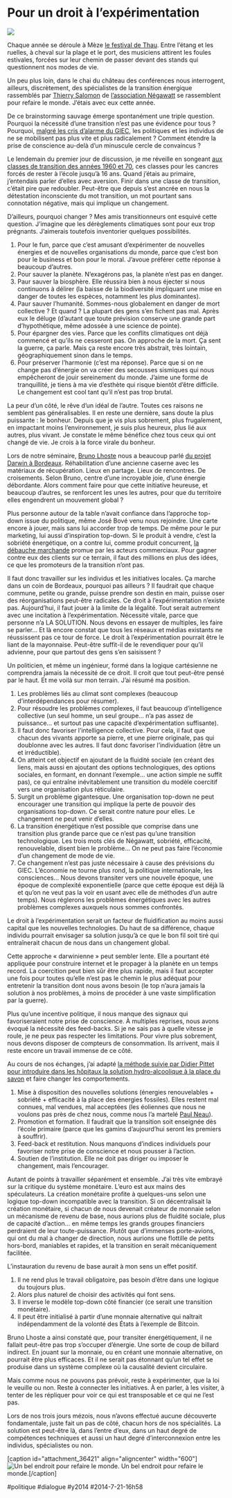 # Pour un droit à l’expérimentation

![](_i/meze.webp)

Chaque année se déroule à Mèze [le festival de Thau](http://www.festivaldethau.com/). Entre l’étang et les ruelles, à cheval sur la plage et le port, des musiciens attirent les foules estivales, forcées sur leur chemin de passer devant des stands qui questionnent nos modes de vie.

Un peu plus loin, dans le chai du château des conférences nous interrogent, ailleurs, discrètement, des spécialistes de la transition énergique rassemblés par [Thierry Salomon](http://fr.wikipedia.org/wiki/Thierry_Salomon) de [l’association Négawatt](http://www.negawatt.org/) se rassemblent pour refaire le monde. J’étais avec eux cette année.

De ce brainstorming sauvage émerge spontanément une triple question. Pourquoi la nécessité d’une transition n’est pas une évidence pour tous ? Pourquoi, [malgré les cris d’alarme du GIEC](http://www.ipcc.ch/report/ar5/wg1/), les politiques et les individus de ne se mobilisent pas plus vite et plus radicalement ? Comment étendre la prise de conscience au-delà d’un minuscule cercle de convaincus ?

Le lendemain du premier jour de discussion, je me réveille en songeant [aux classes de transition des années 1960 et 70](http://fr.wikipedia.org/wiki/Classes_de_transition), ces classes pour les cancres forcés de rester à l’école jusqu’à 16 ans. Quand j’étais au primaire, j’entendais parler d’elles avec aversion. Finir dans une classe de transition, c’était pire que redoubler. Peut-être que depuis s’est ancrée en nous la détestation inconsciente du mot transition, un mot pourtant sans connotation négative, mais qui implique un changement.

D’ailleurs, pourquoi changer ? Mes amis transitionneurs ont esquivé cette question. J’imagine que les dérèglements climatiques sont pour eux trop prégnants. J’aimerais toutefois inventorier quelques possibilités.

1. Pour le fun, parce que c’est amusant d’expérimenter de nouvelles énergies et de nouvelles organisations du monde, parce que c’est bon pour le business et bon pour le moral. J’avoue préférer cette réponse à beaucoup d’autres.
2. Pour sauver la planète. N’exagérons pas, la planète n’est pas en danger.
3. Paur sauver la biosphère. Elle réussira bien à nous éjecter si nous continuons à délirer (la baisse de la biodiversité impliquant une mise en danger de toutes les espèces, notamment les plus dominantes).
4. Paur sauver l’humanité. Sommes-nous globalement en danger de mort collective ? Et quand ? La plupart des gens s’en fichent pas mal. Après eux le déluge (d’autant que toute prévision conserve une grande part d’hypothétique, même adossée à une science de pointe).
5. Pour épargner des vies. Parce que les conflits climatiques ont déjà commencé et qu’ils ne cesseront pas. On approche de la mort. Ça sent la guerre, ça parle. Mais ça reste encore très abstrait, très lointain, géographiquement sinon dans le temps.
6. Pour préserver l’harmonie (c’est ma réponse). Parce que si on ne change pas d’énergie on va créer des secousses sismiques qui nous empêcheront de jouir sereinement du monde. J’aime une forme de tranquillité, je tiens à ma vie d’esthète qui risque bientôt d’être difficile. Le changement est cool tant qu’il n’est pas trop brutal.

La peur d’un côté, le rêve d’un idéal de l’autre. Toutes ces raisons ne semblent pas généralisables. Il en reste une dernière, sans doute la plus puissante : le bonheur. Depuis que je vis plus sobrement, plus frugalement, en impactant moins l’environnement, je suis plus heureux, plus lié aux autres, plus vivant. Je constate le même bénéfice chez tous ceux qui ont changé de vie. Je crois à la force virale du bonheur.

Lors de notre séminaire, [Bruno Lhoste](http://www.inddigo.com/fr/actualites/2010/07/nomination-de-bruno-lhoste-directeur-general-d-inddigo-a-la-vice-presidence-entreprises-de-l-association-oree-128.html) nous a beaucoup parlé [du projet Darwin à Bordeaux](http://www.darwin-ecosysteme.fr/). Réhabilitation d’une ancienne caserne avec les matériaux de récupération. Lieux en partage. Lieux de rencontres. De croisements. Selon Bruno, centre d’une incroyable joie, d’une énergie débordante. Alors comment faire pour que cette initiative heureuse, et beaucoup d’autres, se renforcent les unes les autres, pour que du territoire elles engendrent un mouvement global ?

Plus personne autour de la table n’avait confiance dans l’approche top-down issue du politique, même José Bové venu nous rejoindre. Une carte encore à jouer, mais sans lui accorder trop de temps. De même pour le pur marketing, lui aussi d’inspiration top-down. Si le produit à vendre, c’est la sobriété énergétique, on a contre lui, comme produit concurrent, [la débauche marchande](http://www.bonial.fr/info/le-commerce-francais-en-temps-reel/) promue par les acteurs commerciaux. Pour gagner contre eux des clients sur ce terrain, il faut des millions en plus des idées, ce que les promoteurs de la transition n’ont pas.

Il faut donc travailler sur les individus et les initiatives locales. Ça marche dans un coin de Bordeaux, pourquoi pas ailleurs ? Il faudrait que chaque commune, petite ou grande, puisse prendre son destin en main, puisse oser des réorganisations peut-être radicales. Ce droit à l’expérimentation n’existe pas. Aujourd’hui, il faut jouer à la limite de la légalité. Tout serait autrement avec une incitation à l’expérimentation. Nécessité vitale, parce que personne n’a LA SOLUTION. Nous devons en essayer de multiples, les faire se parler… Et là encore constat que tous les réseaux et médias existants ne réussissent pas ce tour de force. Le droit à l’expérimentation pourrait être le liant de la mayonnaise. Peut-être suffit-il de le revendiquer pour qu’il advienne, pour que partout des gens s’en saisissent ?

Un politicien, et même un ingénieur, formé dans la logique cartésienne ne comprendra jamais la nécessité de ce droit. Il croit que tout peut-être pensé par le haut. Et me voilà sur mon terrain. J’ai résumé ma position.

1. Les problèmes liés au climat sont complexes (beaucoup d’interdépendances pour résumer).
2. Pour résoudre les problèmes complexes, il faut beaucoup d’intelligence collective (un seul homme, un seul groupe… n’a pas assez de puissance… et surtout pas une capacité d’expérimentation suffisante).
3. Il faut donc favoriser l’intelligence collective. Pour cela, il faut que chacun des vivants apporte sa pierre, et une pierre originale, pas qui doublonne avec les autres. Il faut donc favoriser l’individuation (être un et irréductible).
4. On atteint cet objectif en ajoutant de la fluidité sociale (en créant des liens, mais aussi en ajoutant des options technologiques, des options sociales, en formant, en donnant l’exemple… une action simple ne suffit pas), ce qui entraîne inévitablement une transition du modèle coercitif vers une organisation plus réticulaire.
5. Surgit un problème gigantesque. Une organisation top-down ne peut encourager une transition qui implique la perte de pouvoir des organisations top-down. Ce serait contre nature pour elles. Le changement ne peut venir d’elles.
6. La transition énergétique n’est possible que comprise dans une transition plus grande parce que ce n’est pas qu’une transition technologique. Les trois mots clés de Négawatt, sobriété, efficacité, renouvelable, disent bien le problème… On ne peut pas faire l’économie d’un changement de mode de vie.
7. Ce changement n’est pas juste nécessaire à cause des prévisions du GIEC. L’économie ne tourne plus rond, la politique internationale, les consciences… Nous devons transiter vers une nouvelle époque, une époque de complexité exponentielle (parce que cette époque est déjà là et qu’on ne veut pas la voir en usant avec elle de méthodes d’un autre temps). Nous réglerons les problèmes énergétiques avec les autres problèmes complexes auxquels nous sommes confrontés.

Le droit à l’expérimentation serait un facteur de fluidification au moins aussi capital que les nouvelles technologies. Du haut de sa différence, chaque individu pourrait envisager sa solution jusqu’à ce que le bon fil soit tiré qui entraînerait chacun de nous dans un changement global.

Cette approche « darwinienne » peut sembler lente. Elle a pourtant été appliquée pour construire internet et le propager à la planète en un temps record. La coercition peut bien sûr être plus rapide, mais il faut accepter une fois pour toutes qu’elle n’est pas le chemin le plus adéquat pour entretenir la transition dont nous avons besoin (le top n’aura jamais la solution à nos problèmes, à moins de procéder à une vaste simplification par la guerre).

Plus qu’une incentive politique, il nous manque des signaux qui favoriseraient notre prise de conscience. À multiples reprises, nous avons évoqué la nécessité des feed-backs. Si je ne sais pas à quelle vitesse je roule, je ne peux pas respecter les limitations. Pour vivre plus sobrement, nous devons disposer de compteurs de consommation. Ils arrivent, mais il reste encore un travail immense de ce côté.

Au cours de nos échanges, j’ai adapté [la méthode suivie par Didier Pittet pour introduire dans les hôpitaux la solution hydro-alcoolique à la place du savon](../../page/le-geste-qui-sauve) et faire changer les comportements.

1. Mise à disposition des nouvelles solutions (énergies renouvelables + sobriété + efficacité à la place des énergies fossiles). Elles restent mal connues, mal vendues, mal acceptées (les éoliennes que nous ne voulons pas près de chez nous, comme nous l’a martelé [Paul Neau](https://twitter.com/PaulNeau)).
2. Promotion et formation. Il faudrait que la transition soit enseignée dès l’école primaire (parce que les gamins d’aujourd’hui seront les premiers à souffrir).
3. Feed-back et restitution. Nous manquons d’indices individuels pour favoriser notre prise de conscience et nous pousser à l’action.
4. Soutien de l’institution. Elle ne doit pas diriger ou imposer le changement, mais l’encourager.

Autant de points à travailler séparément et ensemble. J’ai très vite embrayé sur la critique du système monétaire. L’euro est aux mains des spéculateurs. La création monétaire profite à quelques-uns selon une logique top-down incompatible avec la transition. Si on décentralisait la création monétaire, si chacun de nous devenait créateur de monnaie selon un mécanisme de revenu de base, nous aurions plus de fluidité sociale, plus de capacité d’action… en même temps les grands groupes financiers perdraient de leur toute-puissance. Plutôt que d’immenses porte-avions, qui ont du mal à changer de direction, nous aurions une flottille de petits hors-bord, maniables et rapides, et la transition en serait mécaniquement facilitée.

L’instauration du revenu de base aurait à mon sens un effet positif.

1. Il ne rend plus le travail obligatoire, pas besoin d’être dans une logique du toujours plus.
2. Alors plus naturel de choisir des activités qui font sens.
3. Il inverse le modèle top-down côté financier (ce serait une transition monétaire).
4. Il peut être initialisé à partir d’une monnaie alternative qui naîtrait indépendamment de la volonté des États à l’exemple de Bitcoin.

Bruno Lhoste a ainsi constaté que, pour transiter énergétiquement, il ne fallait peut-être pas trop s’occuper d’énergie. Une sorte de coup de billard indirect. En jouant sur la monnaie, ou en créant une monnaie alternative, on pourrait être plus efficaces. Et il ne serait pas étonnant qu’un tel effet se produise dans un système complexe où la causalité devient circulaire.

Mais comme nous ne pouvons pas prévoir, reste à expérimenter, que la loi le veuille ou non. Reste à connecter les initiatives. À en parler, à les visiter, à tenter de les répliquer pour voir ce qui est transposable et ce qui ne l’est pas.

Lors de nos trois jours mézois, nous n’avons effectué aucune découverte fondamentale, juste fait un pas de côté, chacun hors de nos spécialités. La solution est peut-être là, dans l’entre d’eux, dans un haut degré de compétences techniques et aussi un haut degré d’interconnexion entre les individus, spécialistes ou non.

[caption id="attachment\_36421" align="aligncenter" width="600"]![Un bel endroit pour refaire le monde.](_i/meze.webp) Un bel endroit pour refaire le monde.[/caption]



#politique #dialogue #y2014 #2014-7-21-16h58
